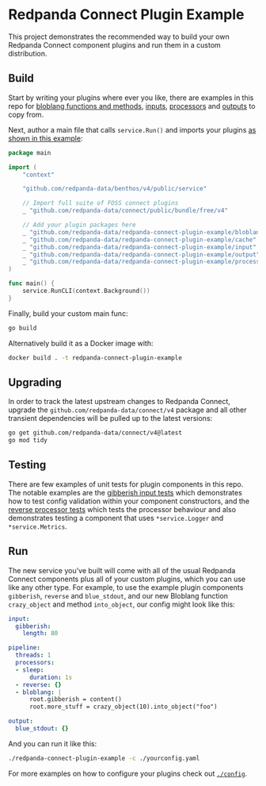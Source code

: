 Redpanda Connect Plugin Example
===============================

This project demonstrates the recommended way to build your own Redpanda Connect component plugins and run them in a custom distribution.

## Build

Start by writing your plugins where ever you like, there are examples in this repo for [bloblang functions and methods][bloblang], [inputs][inputs], [processors][processors] and [outputs][outputs] to copy from.

Next, author a main file that calls `service.Run()` and imports your plugins [as shown in this example][plugin-main]:

```go
package main

import (
	"context"

	"github.com/redpanda-data/benthos/v4/public/service"

	// Import full suite of FOSS connect plugins
	_ "github.com/redpanda-data/connect/public/bundle/free/v4"

	// Add your plugin packages here
	_ "github.com/redpanda-data/redpanda-connect-plugin-example/bloblang"
	_ "github.com/redpanda-data/redpanda-connect-plugin-example/cache"
	_ "github.com/redpanda-data/redpanda-connect-plugin-example/input"
	_ "github.com/redpanda-data/redpanda-connect-plugin-example/output"
	_ "github.com/redpanda-data/redpanda-connect-plugin-example/processor"
)

func main() {
	service.RunCLI(context.Background())
}
```

Finally, build your custom main func:

```sh
go build
```

Alternatively build it as a Docker image with:

```sh
docker build . -t redpanda-connect-plugin-example
```

## Upgrading

In order to track the latest upstream changes to Redpanda Connect, upgrade the `github.com/redpanda-data/connect/v4` package and all other transient dependencies will be pulled up to the latest versions:

```sh
go get github.com/redpanda-data/connect/v4@latest
go mod tidy
```

## Testing

There are few examples of unit tests for plugin components in this repo. The notable examples are the [gibberish input tests][gibberish.input.tests] which demonstrates how to test config validation within your component constructors, and the [reverse processor tests][reverse.processor.tests] which tests the processor behaviour and also demonstrates testing a component that uses `*service.Logger` and `*service.Metrics`.

## Run

The new service you've built will come with all of the usual Redpanda Connect components plus all of your custom plugins, which you can use like any other type. For example, to use the example plugin components `gibberish`, `reverse` and `blue_stdout`, and our new Bloblang function `crazy_object` and method `into_object`, our config might look like this:

```yaml
input:
  gibberish:
    length: 80

pipeline:
  threads: 1
  processors:
  - sleep:
      duration: 1s
  - reverse: {}
  - bloblang: |
      root.gibberish = content()
      root.more_stuff = crazy_object(10).into_object("foo")

output:
  blue_stdout: {}
```

And you can run it like this:

```sh
./redpanda-connect-plugin-example -c ./yourconfig.yaml
```

For more examples on how to configure your plugins check out [`./config`](./config).

[plugin-main]: ./main.go#L15
[inputs]: ./input
[gibberish.input.tests]: ./input/gibberish_test.go
[processors]: ./processor
[reverse.processor.tests]: ./processor/reverse_test.go
[bloblang]: ./bloblang
[outputs]: ./output
